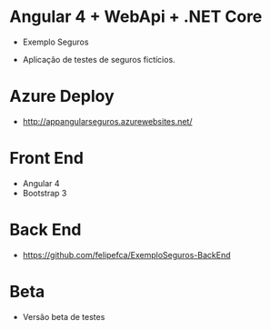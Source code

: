 # Angular 4 + WebApi + .NET Core

- Exemplo Seguros

- Aplicação de testes de seguros fictícios. 

# Azure Deploy
- http://appangularseguros.azurewebsites.net/

# Front End
- Angular 4
- Bootstrap 3

# Back End
- https://github.com/felipefca/ExemploSeguros-BackEnd

# Beta
- Versão beta de testes
